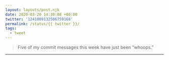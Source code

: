 ```yaml
---
layout: layouts/post.njk
date: 2020-03-20 14:30:08 +00:00
twitter: '1241009132506759168'
permalink: /status/{{ twitter }}/
tags: 
  - tweet
---
```


> Five of my commit messages this week have just been “whoops.”

---
